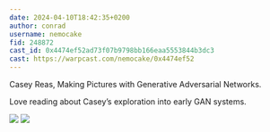 ```yaml
---
date: 2024-04-10T18:42:35+0200
author: conrad
username: nemocake
fid: 248872
cast_id: 0x4474ef52ad73f07b9798bb166eaa5553844b3dc3
cast: https://warpcast.com/nemocake/0x4474ef52
---
```

Casey Reas, Making Pictures with Generative Adversarial Networks.  
  
Love reading about Casey’s exploration into early GAN systems.  

![](https://imagedelivery.net/BXluQx4ige9GuW0Ia56BHw/54c1dc0e-79c5-4d08-3218-966fc2c84a00/original)
![](https://imagedelivery.net/BXluQx4ige9GuW0Ia56BHw/e5e87434-f170-4fea-89cf-6b27b6e2ac00/original)